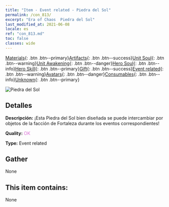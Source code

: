```yaml
---
title: "Item - Event related - Piedra del Sol"
permalink: /con_813/
excerpt: "Era of Chaos  Piedra del Sol"
last_modified_at: 2021-06-08
locale: es
ref: "con_813.md"
toc: false
classes: wide
---
```

 [Materials](/ItemsES/){: .btn .btn--primary}[Artifacts](/ItemsES/Artifacts/){: .btn .btn--success}[Unit Soul](/ItemsES/UnitSoul/){: .btn .btn--warning}[Unit Awakening](/ItemsES/UnitAwakening/){: .btn .btn--danger}[Hero Soul](/ItemsES/HeroSoul/){: .btn .btn--info}[Hero Skill](/ItemsES/HeroSkill/){: .btn .btn--primary}[Gift](/ItemsES/Gift/){: .btn .btn--success}[Event related](/ItemsES/Events/){: .btn .btn--warning}[Avatars](/ItemsES/Avatars/){: .btn .btn--danger}[Consumables](/ItemsES/Consumables/){: .btn .btn--info}[Unknown](/ItemsES/Unknown/){: .btn .btn--primary}

 ![Piedra del Sol](/images/t/i_3071.png)

## Detalles
 **Descripción:** ¡Esta Piedra del Sol bien diseñada se puede intercambiar por objetos de la facción de Fortaleza durante los eventos correspondientes!

 **Quality:** <span style="color: #DA70D6">OK</span>

 **Type:** Event related

## Gather

  None

## This item contains:

  None

